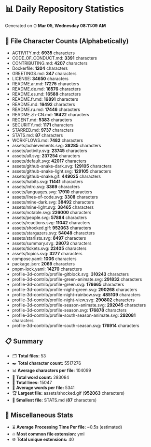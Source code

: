 # 📊 Daily Repository Statistics
Generated on ⏰ **Mar 05, Wednesday 08:11:09 AM**

## 📂 File Character Counts (Alphabetically)
- ACTIVITY.md: **6935** characters
- CODE_OF_CONDUCT.md: **3391** characters
- CONTRIBUTING.md: **4207** characters
- Dockerfile: **1204** characters
- GREETINGS.md: **347** characters
- LICENSE: **34650** characters
- README.ar.md: **17275** characters
- README.de.md: **16576** characters
- README.es.md: **16588** characters
- README.fr.md: **16891** characters
- README.md: **16492** characters
- README.ru.md: **17446** characters
- README.zh-CN.md: **16422** characters
- RECENT.md: **5383** characters
- SECURITY.md: **1171** characters
- STARRED.md: **9737** characters
- STATS.md: **87** characters
- WORKFLOWS.md: **7482** characters
- assets/achievements.svg: **38285** characters
- assets/activity.svg: **23745** characters
- assets/all.svg: **237254** characters
- assets/default.svg: **42017** characters
- assets/github-snake-dark.svg: **129105** characters
- assets/github-snake-light.svg: **129105** characters
- assets/github-snake.gif: **449025** characters
- assets/habits.svg: **11441** characters
- assets/intro.svg: **3369** characters
- assets/languages.svg: **17910** characters
- assets/lines-of-code.svg: **3308** characters
- assets/mine-dark.svg: **38492** characters
- assets/mine-light.svg: **38465** characters
- assets/notable.svg: **226000** characters
- assets/people.svg: **57884** characters
- assets/reactions.svg: **11042** characters
- assets/shocked.gif: **952063** characters
- assets/stargazers.svg: **54048** characters
- assets/starlists.svg: **8497** characters
- assets/summary.svg: **28073** characters
- assets/tickets.svg: **22405** characters
- assets/topics.svg: **3277** characters
- compose.yaml: **1006** characters
- package.json: **2069** characters
- pnpm-lock.yaml: **14270** characters
- profile-3d-contrib/profile-gitblock.svg: **310243** characters
- profile-3d-contrib/profile-green-animate.svg: **291832** characters
- profile-3d-contrib/profile-green.svg: **176665** characters
- profile-3d-contrib/profile-night-green.svg: **290268** characters
- profile-3d-contrib/profile-night-rainbow.svg: **485109** characters
- profile-3d-contrib/profile-night-view.svg: **290802** characters
- profile-3d-contrib/profile-season-animate.svg: **292045** characters
- profile-3d-contrib/profile-season.svg: **176878** characters
- profile-3d-contrib/profile-south-season-animate.svg: **292081** characters
- profile-3d-contrib/profile-south-season.svg: **176914** characters

## 📋 Summary
- 🗂️ **Total files:** 53
- ✒️ **Total character count:** 5517276
- 📊 **Average characters per file:** 104099
- 📝 **Total word count:** 283084
- 🧾 **Total lines:** 15047
- 📐 **Average words per file:** 5341
- 🏆 **Largest file:** assets/shocked.gif (**952063** characters)
- 🥉 **Smallest file:** STATS.md (**87** characters)

## 🌟 Miscellaneous Stats
- ⌛ **Average Processing Time Per file:** ~0.5s (estimated)
- 🔥 **Most common file extension:** yml
- 🌐 **Total unique extensions:** 40
